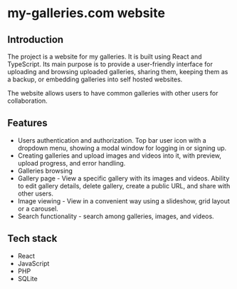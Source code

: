 # my-galleries.com website

## Introduction

The project is a website for my galleries. It is built using React and TypeScript.
Its main purpose is to provide a user-friendly interface for uploading and browsing
uploaded galleries, sharing them, keeping them as a backup, or embedding galleries into self hosted websites.

The website allows users to have common galleries with other users for collaboration.

## Features

- Users authentication and authorization.
Top bar user icon with a dropdown menu, showing a modal window for logging in or signing up.
- Creating galleries and upload images and videos into it, with preview, upload progress, and error handling.
- Galleries browsing
- Gallery page - View a specific gallery with its images and videos.
Ability to edit gallery details, delete gallery, create a public URL, and share with other users.
- Image viewing - View in a convenient way using a slideshow, grid layout or a carousel.
- Search functionality - search among galleries, images, and videos.

## Tech stack

- React
- JavaScript
- PHP
- SQLite

